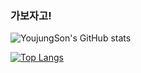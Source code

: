 ### 가보자고!

![YoujungSon's GitHub stats](https://github-readme-stats.vercel.app/api?username=YoujungSon&show_icons=true&theme=tokyonight)

[![Top Langs](https://github-readme-stats.vercel.app/api/top-langs/?username=YoujungSon&layout=compact&theme=tokyonight&langs_count=5)](https://github.com/anuraghazra/github-readme-stats)

<!-- [![Solved.ac 프로필](http://mazassumnida.wtf/api/v2/generate_badge?boj=andn1026)](https://solved.ac/andn1026) -->
